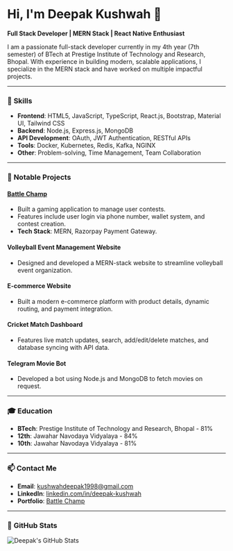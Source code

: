 
# Hi, I'm Deepak Kushwah 👋  

**Full Stack Developer | MERN Stack | React Native Enthusiast**  

I am a passionate full-stack developer currently in my 4th year (7th semester) of BTech at Prestige Institute of Technology and Research, Bhopal. With experience in building modern, scalable applications, I specialize in the MERN stack and have worked on multiple impactful projects.

---

### 🚀 **Skills**
- **Frontend**: HTML5, JavaScript, TypeScript, React.js, Bootstrap, Material UI, Tailwind CSS
- **Backend**: Node.js, Express.js, MongoDB
- **API Development**: OAuth, JWT Authentication, RESTful APIs
- **Tools**: Docker, Kubernetes, Redis, Kafka, NGINX
- **Other**: Problem-solving, Time Management, Team Collaboration

---

### 📂 **Notable Projects**
#### [Battle Champ](https://battle-champ.vercel.app/)
- Built a gaming application to manage user contests.
- Features include user login via phone number, wallet system, and contest creation.
- **Tech Stack**: MERN, Razorpay Payment Gateway.

#### Volleyball Event Management Website
- Designed and developed a MERN-stack website to streamline volleyball event organization.

#### E-commerce Website
- Built a modern e-commerce platform with product details, dynamic routing, and payment integration.

#### Cricket Match Dashboard
- Features live match updates, search, add/edit/delete matches, and database syncing with API data.

#### Telegram Movie Bot
- Developed a bot using Node.js and MongoDB to fetch movies on request.

---

### 🎓 **Education**
- **BTech**: Prestige Institute of Technology and Research, Bhopal - 81%
- **12th**: Jawahar Navodaya Vidyalaya - 84%
- **10th**: Jawahar Navodaya Vidyalaya - 81%

---

### 📫 **Contact Me**
- **Email**: kushwahdeepak1998@gmail.com
- **LinkedIn**: [linkedin.com/in/deepak-kushwah](#)
- **Portfolio**: [Battle Champ](https://battle-champ.vercel.app/)

---

### 🌟 **GitHub Stats**
![Deepak's GitHub Stats](https://github-readme-stats.vercel.app/api?username=deepak748030&show_icons=true&count_private=true&theme=radical)


<!--# Hi, I'm Deepak Kushwah 👋  

**Full Stack Developer | MERN Stack | React Native Enthusiast**  

I am a passionate full-stack developer currently in my 4th year (7th semester) of BTech at Prestige Institute of Technology and Research, Bhopal. With experience in building modern, scalable applications, I specialize in the MERN stack and have worked on multiple impactful projects.

---

### 🚀 **Skills**
- **Frontend**: HTML5, JavaScript, TypeScript, React.js, Bootstrap, Material UI, Tailwind CSS
- **Backend**: Node.js, Express.js, MongoDB
- **API Development**: OAuth, JWT Authentication, RESTful APIs
- **Tools**: Docker, Kubernetes, Redis, Kafka, NGINX
- **Other**: Problem-solving, Time Management, Team Collaboration

---

### 📂 **Notable Projects**
#### [Battle Champ](https://battle-champ.vercel.app/)
- Built a gaming application to manage user contests.
- Features include user login via phone number, wallet system, and contest creation.
- **Tech Stack**: MERN, Razorpay Payment Gateway.

#### Volleyball Event Management Website
- Designed and developed a MERN-stack website to streamline volleyball event organization.

#### E-commerce Website
- Built a modern e-commerce platform with product details, dynamic routing, and payment integration.

#### Cricket Match Dashboard
- Features live match updates, search, add/edit/delete matches, and database syncing with API data.

#### Telegram Movie Bot
- Developed a bot using Node.js and MongoDB to fetch movies on request.

---

### 🎓 **Education**
- **BTech**: Prestige Institute of Technology and Research, Bhopal - 81%
- **12th**: Jawahar Navodaya Vidyalaya - 84%
- **10th**: Jawahar Navodaya Vidyalaya - 81%

---

### 📫 **Contact Me**
- **Email**: kushwahdeepak1998@gmail.com
- **LinkedIn**: [linkedin.com/in/deepak-kushwah](#)
- **Portfolio**: [Battle Champ](https://battle-champ.vercel.app/)

---

### 🌟 **GitHub Stats**
![Deepak's GitHub Stats](https://github-readme-stats.vercel.app/api?username=deepak-kushwah&show_icons=true&theme=radical)

**deepak748030/deepak748030** is a ✨ _special_ ✨ repository because its `README.md` (this file) appears on your GitHub profile.

Here are some ideas to get you started:

- 🔭 I’m currently working on ...
- 🌱 I’m currently learning ...
- 👯 I’m looking to collaborate on ...
- 🤔 I’m looking for help with ...
- 💬 Ask me about ...
- 📫 How to reach me: ...
- 😄 Pronouns: ...
- ⚡ Fun fact: ...
-->
